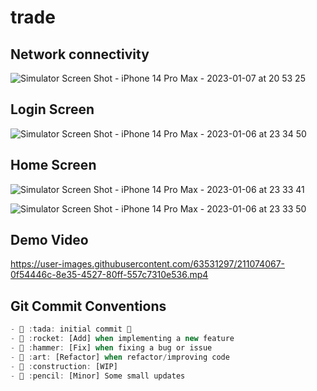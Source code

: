 # trade

## Network connectivity

![Simulator Screen Shot - iPhone 14 Pro Max - 2023-01-07 at 20 53 25](https://user-images.githubusercontent.com/63531297/211159472-e213c9c9-0e8b-4448-baf0-29f44438251e.png)

## Login Screen 

![Simulator Screen Shot - iPhone 14 Pro Max - 2023-01-06 at 23 34 50](https://user-images.githubusercontent.com/63531297/211073315-49d7e83a-5367-4867-a7bb-e422adab27d8.png)

## Home Screen

![Simulator Screen Shot - iPhone 14 Pro Max - 2023-01-06 at 23 33 41](https://user-images.githubusercontent.com/63531297/211073504-3c9adcea-bb11-4d5e-8a84-efde026f20ea.png)

![Simulator Screen Shot - iPhone 14 Pro Max - 2023-01-06 at 23 33 50](https://user-images.githubusercontent.com/63531297/211073497-26953121-4393-4f4c-bccf-fc68a36a3214.png)


## Demo Video


https://user-images.githubusercontent.com/63531297/211074067-0f54446c-8e35-4527-80ff-557c7310e536.mp4


## Git Commit Conventions

```dart
- 🎉 :tada: initial commit 🎉
- 🚀 :rocket: [Add] when implementing a new feature
- 🔨 :hammer: [Fix] when fixing a bug or issue
- 🎨 :art: [Refactor] when refactor/improving code
- 🚧 :construction: [WIP]
- 📝 :pencil: [Minor] Some small updates
```

